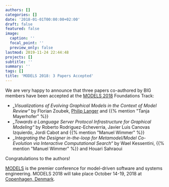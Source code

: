 ```yaml
---
authors: []
categories: []
date: '2018-01-01T00:00:00+02:00'
draft: false
featured: false
image:
  caption: ''
  focal_point: ''
  preview_only: false
lastmod: 2019-11-24 22:44:48
projects: []
subtitle: ''
summary: ''
tags: []
title: 'MODELS 2018: 3 Papers Accepted'
---
```


We are very happy to announce that three papers co-authored by BIG members have been accepted at the 
[MODELS 2018](https://modelsconf2018.github.io) Foundations Track:
* *„Visualizations of Evolving Graphical Models in the Context of Model Review“* by Florian Zoubek, [Philip Langer](https://at.linkedin.com/in/philip-langer-90aa034a) and {{% mention "Tanja Mayerhofer" %}}
* *„Towards a Language Server Protocol Infrastructure for Graphical Modeling“* by Roberto Rodriguez-Echeverria, Javier Luis Canovas Izquierdo, Jordi Cabot and {{% mention "Manuel Wimmer" %}}
* *„Integrating the Designer in-the-loop for Metamodel/Model Co-Evolution via Interactive Computational Search“* by Wael Kessentini, {{% mention "Manuel Wimmer" %}} and Houari Sahraoui

Congratulations to the authors!

[MODELS](http://modelsconference.org/) is the premier conference for model-driven software and systems engineering. 
MODELS 2018 will take place October 14-19, 2018 at [Copenhagen, Denmark](https://modelsconf2018.github.io/attending/venue).
